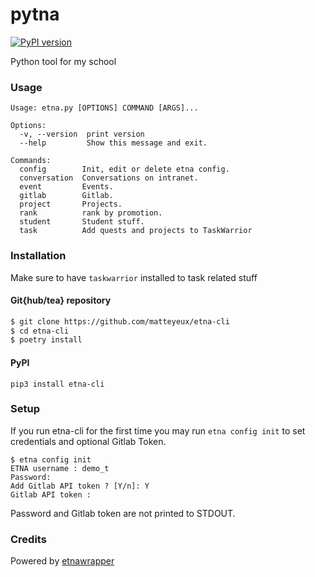 # pytna
[![PyPI version](https://badge.fury.io/py/etna-cli.svg)](https://badge.fury.io/py/etna-cli)

Python tool for my school

### Usage

```
Usage: etna.py [OPTIONS] COMMAND [ARGS]...

Options:
  -v, --version  print version
  --help         Show this message and exit.

Commands:
  config        Init, edit or delete etna config.
  conversation  Conversations on intranet.
  event         Events.
  gitlab        Gitlab.
  project       Projects.
  rank          rank by promotion.
  student       Student stuff.
  task          Add quests and projects to TaskWarrior
```


### Installation

Make sure to have `taskwarrior` installed to task related stuff

#### Git{hub/tea} repository
```bash
$ git clone https://github.com/matteyeux/etna-cli
$ cd etna-cli
$ poetry install
```

#### PyPI
`pip3 install etna-cli`


### Setup

If you run etna-cli for the first time you may run `etna config init` to set credentials and optional Gitlab Token.
```
$ etna config init
ETNA username : demo_t
Password:
Add Gitlab API token ? [Y/n]: Y
Gitlab API token :
```

Password and Gitlab token are not printed to STDOUT.


### Credits
Powered by [etnawrapper](https://github.com/tbobm/etnawrapper)


